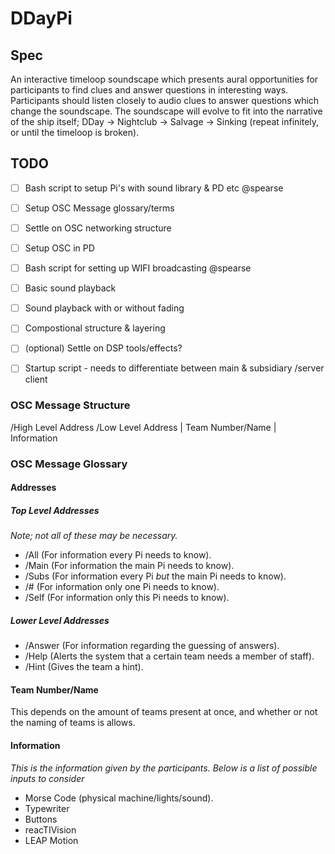 # DDayPi

## Spec 

An interactive timeloop soundscape which presents aural opportunities for participants to find clues and answer questions in interesting ways. Participants should listen closely to audio clues to answer questions which change the soundscape. The soundscape will evolve to fit into the narrative of the ship itself; DDay -> Nightclub -> Salvage -> Sinking (repeat infinitely, or until the timeloop is broken). 

## TODO 

- [ ] Bash script to setup Pi's with sound library & PD etc @spearse
- [ ] Setup OSC Message glossary/terms
- [ ] Settle on OSC networking structure
- [ ] Setup OSC in PD
- [ ] Bash script for setting up WIFI broadcasting @spearse
- [ ] Basic sound playback 
- [ ] Sound playback with or without fading
- [ ] Compostional structure & layering
- [ ] \(optional) Settle on DSP tools/effects?
- [ ] Startup script - needs to differentiate between main & subsidiary /server client


### OSC Message Structure

/High Level Address /Low Level Address | Team Number/Name | Information

### OSC Message Glossary
#### Addresses
##### Top Level Addresses
*Note; not all of these may be necessary.*

- /All (For information every Pi needs to know).
- /Main (For information the main Pi needs to know).
- /Subs (For information every Pi *but* the main Pi needs to know).
- /# (For information only one Pi needs to know).
- /Self (For information only this Pi needs to know).

##### Lower Level Addresses

- /Answer (For information regarding the guessing of answers).
- /Help (Alerts the system that a certain team needs a member of staff).
- /Hint (Gives the team a hint).

#### Team Number/Name

This depends on the amount of teams present at once, and whether or not the naming of teams is allows.

#### Information
*This is the information given by the participants. Below is a list of possible inputs to consider*

- Morse Code (physical machine/lights/sound).
- Typewriter
- Buttons
- reacTIVision
- LEAP Motion


